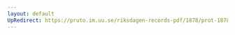 ```yaml
---
layout: default
UpRedirect: https://pruto.im.uu.se/riksdagen-records-pdf/1878/prot-1878--ak--029.pdf
---
```

